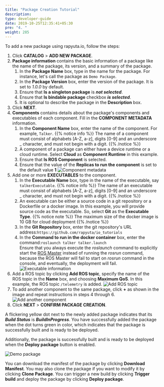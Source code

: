 ```yaml
---
title: "Package Creation Tutorial"
description:
type: developer-guide
date: 2019-10-25T12:35:41+05:30
pre: "4. "
weight: 285
---
```

To add a new package using rapyuta.io, follow the steps:

1. Click **CATALOG** > **ADD NEW PACKAGE**.
2. **Package information** contains the basic information of a package like the name of the package, its version, and a summary of the package.
   1. In the **Package Name** box, type in the name for the package. For instance, let's call the package as `Demo Package`.
   2. In the **Package Version** box, enter the version of the package. It is set to _1.0.0_ by default.
   3. Ensure that **Is a singleton package** is ***not selected***.
   4. Ensure that **Is bindable package** checkbox ***is selected***.
   5. It is optional to describe the package in the **Description** box.
3. Click **NEXT**.
4. **Components** contains details about the package's components and executables of each component. Fill in the **COMPONENT METADATA** information.
   1. In the **Component Name** box, enter the name of the component. For example, `Talker`.
{{% notice info %}}
The name of a component must consist of alphabets [A-Z, a-z], digits [0-9] and an underscore _ character, and must not begin with a digit.
{{% /notice %}}
   2. A component of a package can either have a device runtime or a cloud runtime. Select **Cloud** as **Component Runtime** in this example.
   3. Ensure that **Is ROS Component** is selected.
   4. Ensure that the value of the **Replicas to run the component** is set to the default value **1**
![Component metadata](/images/getting-started/create-new-pkg/component-metadata.png?classes=border,shadow&width=30pc)
1. Add one or more **EXECUTABLES** to the component.
   1. In the **Executable Name** box, type in the name of the executable, say `talkerExecutable`.
{{% notice info %}}
The name of an executable must consist of alphabets [A-Z, a-z], digits [0-9] and an underscore _ character, and must not begin with a digit.
{{% /notice %}}
   2. An executable can be either a source code in a git repository or a Dockerfile or a docker image. In this example, you will provide source code as the executable. So, select **Git** as the **Executable Type**.
{{% notice note %}}
The maximum size of the docker image is 10 GB for cloud deployment
{{% /notice %}}
   3. In the **Git Repository** box, enter the git repository's URL address:`https://github.com/rapyuta/io_tutorials`
   4. In the **Command to run in the docker container** box, enter the command:`roslaunch talker talker.launch`     
    Ensure that you always execute the *roslaunch* command to explicitly start the [ROS
	Master](http://wiki.ros.org/Master) instead of running the *rosrun* command,
	because the ROS Master will fail to start on *rosrun* command in the console,
	and eventually, the deployment will fail.
![Executable information](/images/getting-started/create-new-pkg/exec-details.png?classes=border,shadow&width=50pc)
1. Add a ROS topic by clicking **Add ROS topic**, specify the name of the ROS topic in the **Name** box, and choosing **Maximum QoS**. In this example, the ROS topic `/telemetry` is added.
![Add ROS topic](/images/getting-started/create-new-pkg/add-ros-topic.png?classes=border,shadow&width=50pc)
2. To add another component to the same package, click **+** as shown in the image and repeat instructions in steps 4 through 6.
![Add another component](/images/getting-started/create-new-pkg/add-another-component.png?classes=border,shadow&width=30pc) 
3. Click **NEXT** > **CONFIRM PACKAGE CREATION**.

A flickering yellow dot next to the newly added package indicates that its
***Build Status*** is ***BuildInProgress***. You have successfully added
the package when the dot turns green in color, which indicates that
the package is successfully built and is ready to be deployed.

Additionally, the package is successfully built and is ready to be deployed
when the **Deploy package** button is enabled.

![Demo package](/images/getting-started/create-new-pkg/demo-pkg.png?classes=border,shadow&width=50pc)

You can download the manifest of the package by clicking
**Download Manifest**. You may also clone the package if you want to
modify it by clicking **Clone Package**. You can trigger a new build by clicking **Trigger build** and deploy the package by
clicking **Deploy package**.
